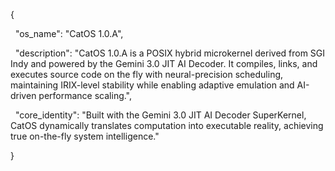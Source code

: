 {

  "os_name": "CatOS 1.0.A",

  "description": "CatOS 1.0.A is a POSIX hybrid microkernel derived from SGI Indy and powered by the Gemini 3.0 JIT AI Decoder. It compiles, links, and executes source code on the fly with neural-precision scheduling, maintaining IRIX-level stability while enabling adaptive emulation and AI-driven performance scaling.",

  "core_identity": "Built with the Gemini 3.0 JIT AI Decoder SuperKernel, CatOS dynamically translates computation into executable reality, achieving true on-the-fly system intelligence."

}
